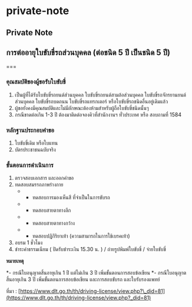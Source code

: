 # private-note

## Private Note

## การต่ออายุใบขับขี่รถส่วนบุคคล \(ต่อชนิด 5 ปี เป็นชนิด 5 ปี\)
===
### คุณสมบัติของผู้ขอรับใบขับขี่

 
1. เป็นผู้ที่ได้รับใบขับขี่รถยนต์ส่วนบุคคล ใบขับขี่รถยนต์สามล้อส่วนบุคคล ใบขับขี่รถจักรยานยนต์ส่วนบุคคล ใบขับขี่รถบดถนน ใบขับขี่รถแทรกเตอร์ หรือใบขับขี่รถชนิดอื่นอยู่เดิมแล้ว
2. ผู้ขอยังคงมีคุณสมบัติและไม่มีลักษณะต้องห้ามสำหรับผู้ถือใบขับขี่ชนิดนั้นๆ
3. กรณีขาดต่อเกิน 1-3 ปี ต้องมาติดต่อจองคิวที่สำนักงานฯ ทั่วประเทศ หรือ สอบถามที่ 1584

### หลักฐานประกอบคำขอ

 
1. ใบขับขี่เดิม หรือใบแทน
2. บัตรประชาชนฉบับจริง

### ขั้นตอนการดำเนินการ

 
1. ตรวจสอบเอกสาร และออกคำขอ
2. ทดสอบสมรรถภาพร่างกาย
   *	- ทดสอบการมองเห็นสี ที่จำเป็นในการขับรถ
   *	- ทดสอบสายตาทางลึก
   *	- ทดสอบสายตาทางกว้าง
   *	- ทดสอบปฎิกิริยาเท้า \(ความสามารถในการใช้เบรคเท้า\)
3. อบรม 1 ชั่วโมง
4. ชำระค่าธรรมเนียม \( ปิดรับชำระเงิน 15.30 น. \)  / ถ่ายรูปพิมพ์ใบขับขี่ / จ่ายใบขับขี่

**หมายเหตุ**

*- กรณีใบอนุญาตสิ้นอายุเกิน 1 ปี แต่ไม่เกิน 3 ปี เพิ่มขั้นตอนการสอบข้อเขียน
*- กรณีใบอนุญาตสิ้นอายุเกิน 3 ปี เพิ่มขั้นตอนการสอบข้อเขียน และการสอบขับรถ และใบรับรองแพทย์

ที่มา : [https://www.dlt.go.th/th/driving-license/view.php?\_did=81](https://www.dlt.go.th/th/driving-license/view.php?_did=81) 

<!--stackedit_data:
eyJoaXN0b3J5IjpbMTU3MzQ0NzU5N119
-->